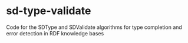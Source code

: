 # sd-type-validate
Code for the SDType and SDValidate algorithms for type completion and error detection in RDF knowledge bases
